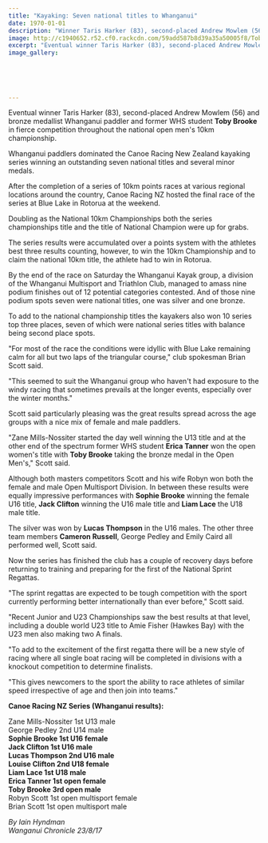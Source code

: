 ```yaml
---
title: "Kayaking: Seven national titles to Whanganui"
date: 1970-01-01
description: "Winner Taris Harker (83), second-placed Andrew Mowlem (56) & bronze medallist Whanganui paddler & former WHS student Toby Brooke in fierce comp throughout the national open men's 10km."
image: http://c1940652.r52.cf0.rackcdn.com/59add587b8d39a35a50005f8/Toby-Brooke-10km-rotorua-chron-23-Aug.jpg
excerpt: "Eventual winner Taris Harker (83), second-placed Andrew Mowlem (56) and bronze medallist Whanganui paddler and former WHS student Toby Brooke in fierce competition throughout the national open men's 10km championship."
image_gallery:
    
    
    
    
    
---
```


<p><span>Eventual winner Taris Harker (83), second-placed Andrew Mowlem (56) and bronze medallist Whanganui paddler and former WHS student <strong>Toby Brooke</strong> in fierce competition throughout the national open men's 10km championship.</span></p>
<p class="element element-paragraph">Whanganui paddlers dominated the Canoe Racing New Zealand kayaking series winning an outstanding seven national titles and several minor medals.</p>
<p class="element element-paragraph">After the completion of a series of 10km points races at various regional locations around the country, Canoe Racing NZ hosted the final race of the series at Blue Lake in Rotorua at the weekend.</p>
<p class="element element-paragraph">Doubling as the National 10km Championships both the series championships title and the title of National Champion were up for grabs.</p>
<p class="element element-paragraph">The series results were accumulated over a points system with the athletes best three results counting, however, to win the 10km Championship and to claim the national 10km title, the athlete had to win in Rotorua.</p>
<p class="element element-paragraph">By the end of the race on Saturday the Whanganui Kayak group, a division of the Whanganui Multisport and Triathlon Club, managed to amass nine podium finishes out of 12 potential categories contested. And of those nine podium spots seven were national titles, one was silver and one bronze.</p>
<p class="element element-paragraph">To add to the national championship titles the kayakers also won 10 series top three places, seven of which were national series titles with balance being second place spots.</p>
<p class="element element-paragraph">"For most of the race the conditions were idyllic with Blue Lake remaining calm for all but two laps of the triangular course," club spokesman Brian Scott said.</p>
<p class="element element-paragraph">"This seemed to suit the Whanganui group who haven't had exposure to the windy racing that sometimes prevails at the longer events, especially over the winter months."</p>
<p class="element element-paragraph">Scott said particularly pleasing was the great results spread across the age groups with a nice mix of female and male paddlers.</p>
<p class="element element-paragraph">"Zane Mills-Nossiter started the day well winning the U13 title and at the other end of the spectrum former WHS student&nbsp;<strong>Erica Tanner</strong> won the open women's title with <strong>Toby Brooke</strong> taking the bronze medal in the Open Men's," Scott said.</p>
<p class="element element-paragraph">Although both masters competitors Scott and his wife Robyn won both the female and male Open Multisport Division. In between these results were equally impressive performances with <strong>Sophie Brooke</strong> winning the female U16 title, <strong>Jack Clifton</strong> winning the U16 male title and <strong>Liam Lace</strong> the U18 male title.</p>
<p class="element element-paragraph">The silver was won by <strong>Lucas Thompson</strong> in the U16 males. The other three team members <strong>Cameron Russell</strong>, George Pedley and Emily Caird all performed well, Scott said.</p>
<p class="element element-paragraph">Now the series has finished the club has a couple of recovery days before returning to training and preparing for the first of the National Sprint Regattas.</p>
<p class="element element-paragraph">"The sprint regattas are expected to be tough competition with the sport currently performing better internationally than ever before," Scott said.</p>
<p class="element element-paragraph">"Recent Junior and U23 Championships saw the best results at that level, including a double world U23 title to Amie Fisher (Hawkes Bay) with the U23 men also making two A finals.</p>
<p class="element element-paragraph">"To add to the excitement of the first regatta there will be a new style of racing where all single boat racing will be completed in divisions with a knockout competition to determine finalists.</p>
<p class="element element-paragraph">"This gives newcomers to the sport the ability to race athletes of similar speed irrespective of age and then join into teams."</p>
<p class="element element-paragraph"><strong>Canoe Racing NZ Series (Whanganui results):</strong></p>
<p class="element element-paragraph">Zane Mills-Nossiter 1st U13 male<br />George Pedley 2nd U14 male<br /><strong>Sophie Brooke 1st U16 female</strong><br /><strong>Jack Clifton 1st U16 male</strong><br /><strong>Lucas Thompson 2nd U16 male</strong><br /><strong>Louise Clifton 2nd U18 female</strong><br /><strong>Liam Lace 1st U18 male</strong><br /><strong>Erica Tanner 1st open female</strong><br /><strong>Toby Brooke 3rd open male</strong><br />Robyn Scott 1st open multisport female<br />Brian Scott 1st open multisport male</p>
<p class="element element-paragraph"><em>By Iain Hyndman</em><br /><em>Wanganui Chronicle 23/8/17</em></p>

